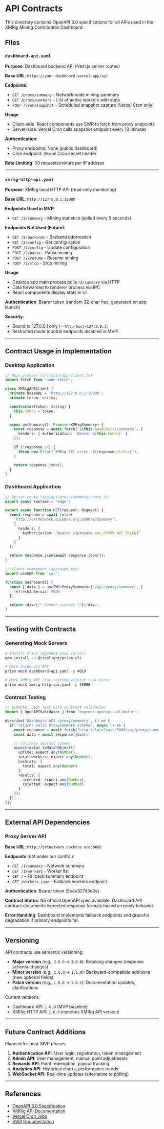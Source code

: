 # API Contracts

This directory contains OpenAPI 3.0 specifications for all APIs used in the XMRig Mining Contribution Dashboard.

## Files

### `dashboard-api.yaml`

**Purpose**: Dashboard backend API (Next.js server routes)

**Base URL**: `https://your-dashboard.vercel.app/api`

**Endpoints**:
- `GET /proxy/summary` - Network-wide mining summary
- `GET /proxy/workers` - List of active workers with stats
- `POST /cron/snapshot` - Scheduled snapshot capture (Vercel Cron only)

**Usage**:
- Client-side: React components use SWR to fetch from proxy endpoints
- Server-side: Vercel Cron calls snapshot endpoint every 10 minutes

**Authentication**:
- Proxy endpoints: None (public dashboard)
- Cron endpoint: Vercel Cron secret header

**Rate Limiting**: 30 requests/minute per IP address

---

### `xmrig-http-api.yaml`

**Purpose**: XMRig local HTTP API (read-only monitoring)

**Base URL**: `http://127.0.0.1:18080`

**Endpoints Used in MVP**:
- `GET /2/summary` - Mining statistics (polled every 5 seconds)

**Endpoints Not Used (Future)**:
- `GET /2/backends` - Backend information
- `GET /2/config` - Get configuration
- `POST /2/config` - Update configuration
- `POST /2/pause` - Pause mining
- `POST /2/resume` - Resume mining
- `POST /2/stop` - Stop mining

**Usage**:
- Desktop app main process polls `/2/summary` via HTTP
- Data forwarded to renderer process via IPC
- React components display stats in UI

**Authentication**: Bearer token (random 32-char hex, generated on app launch)

**Security**:
- Bound to 127.0.0.1 only (`--http-host=127.0.0.1`)
- Restricted mode (control endpoints disabled in MVP)

---

## Contract Usage in Implementation

### Desktop Application

```typescript
// Main process (src/main/api-client.ts)
import fetch from 'node-fetch';

class XMRigAPIClient {
  private baseURL = 'http://127.0.0.1:18080';
  private token: string;

  constructor(token: string) {
    this.token = token;
  }

  async getSummary(): Promise<XMRigSummary> {
    const response = await fetch(`${this.baseURL}/2/summary`, {
      headers: { Authorization: `Bearer ${this.token}` }
    });

    if (!response.ok) {
      throw new Error(`XMRig API error: ${response.status}`);
    }

    return response.json();
  }
}
```

### Dashboard Application

```typescript
// Server route (app/api/proxy/summary/route.ts)
export const runtime = 'edge';

export async function GET(request: Request) {
  const response = await fetch(
    'http://brtnetwork.duckdns.org:8080/1/summary',
    {
      headers: {
        Authorization: `Bearer ${process.env.PROXY_API_TOKEN}`
      }
    }
  );

  return Response.json(await response.json());
}

// Client component (app/page.tsx)
import useSWR from 'swr';

function Dashboard() {
  const { data } = useSWR<ProxySummary>('/api/proxy/summary', {
    refreshInterval: 5000
  });

  return <div>{/* Render summary */}</div>;
}
```

---

## Testing with Contracts

### Generating Mock Servers

```bash
# Install Prism (OpenAPI mock server)
npm install -g @stoplight/prism-cli

# Mock dashboard API
prism mock dashboard-api.yaml -p 4010

# Mock XMRig API (for testing without real miner)
prism mock xmrig-http-api.yaml -p 18080
```

### Contract Testing

```typescript
// Example: Jest test with contract validation
import { OpenAPIValidator } from 'express-openapi-validator';

describe('Dashboard API /proxy/summary', () => {
  it('returns valid ProxySummary schema', async () => {
    const response = await fetch('http://localhost:3000/api/proxy/summary');
    const data = await response.json();

    // Validate against schema
    expect(data).toMatchObject({
      uptime: expect.any(Number),
      total_workers: expect.any(Number),
      hashrate: {
        total: expect.any(Number)
      },
      results: {
        accepted: expect.any(Number),
        rejected: expect.any(Number)
      }
    });
  });
});
```

---

## External API Dependencies

### Proxy Server API

**Base URL**: `http://brtnetwork.duckdns.org:8080`

**Endpoints** (not under our control):
- `GET /1/summary` - Network summary
- `GET /1/workers` - Worker list
- `GET /` - Fallback summary endpoint
- `GET /workers.json` - Fallback workers endpoint

**Authentication**: Bearer token (5e4a327d3e2a)

**Contract Status**: No official OpenAPI spec available. Dashboard API contract documents expected response formats based on proxy behavior.

**Error Handling**: Dashboard implements fallback endpoints and graceful degradation if primary endpoints fail.

---

## Versioning

API contracts use semantic versioning:

- **Major version** (e.g., `2.0.0` → `3.0.0`): Breaking changes (response schema changes)
- **Minor version** (e.g., `1.0.0` → `1.1.0`): Backward-compatible additions (new optional fields)
- **Patch version** (e.g., `1.0.0` → `1.0.1`): Documentation updates, clarifications

Current versions:
- Dashboard API: `1.0.0` (MVP baseline)
- XMRig HTTP API: `2.0.0` (matches XMRig API version)

---

## Future Contract Additions

Planned for post-MVP phases:

1. **Authentication API**: User login, registration, token management
2. **Admin API**: User management, manual point adjustments
3. **Rewards API**: Point redemption, payout tracking
4. **Analytics API**: Historical charts, performance trends
5. **WebSocket API**: Real-time updates (alternative to polling)

---

## References

- [OpenAPI 3.0 Specification](https://spec.openapis.org/oas/v3.0.3)
- [XMRig API Documentation](https://xmrig.com/docs/miner/api)
- [Vercel Cron Jobs](https://vercel.com/docs/cron-jobs)
- [SWR Documentation](https://swr.vercel.app/)
